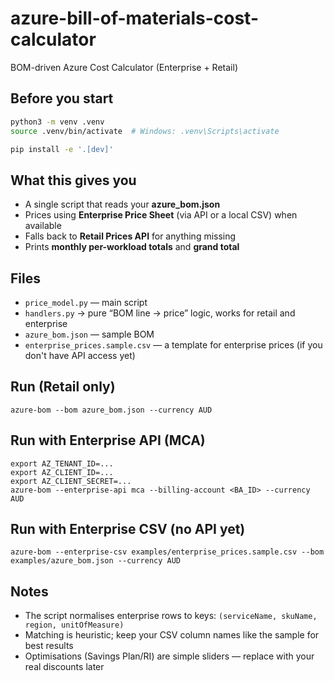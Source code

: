 # azure-bill-of-materials-cost-calculator
BOM-driven Azure Cost Calculator (Enterprise + Retail)

## Before you start

```bash
python3 -m venv .venv
source .venv/bin/activate  # Windows: .venv\Scripts\activate
```

```bash
pip install -e '.[dev]'
```

## What this gives you
- A single script that reads your **azure_bom.json**
- Prices using **Enterprise Price Sheet** (via API or a local CSV) when available
- Falls back to **Retail Prices API** for anything missing
- Prints **monthly per-workload totals** and **grand total**

## Files
- `price_model.py` — main script
- `handlers.py` → pure “BOM line → price” logic, works for retail and enterprise
- `azure_bom.json` — sample BOM
- `enterprise_prices.sample.csv` — a template for enterprise prices (if you don't have API access yet)

## Run (Retail only)
```
azure-bom --bom azure_bom.json --currency AUD
```

## Run with Enterprise API (MCA)
```
export AZ_TENANT_ID=...
export AZ_CLIENT_ID=...
export AZ_CLIENT_SECRET=...
azure-bom --enterprise-api mca --billing-account <BA_ID> --currency AUD
```

## Run with Enterprise CSV (no API yet)
```
azure-bom --enterprise-csv examples/enterprise_prices.sample.csv --bom examples/azure_bom.json --currency AUD
```

## Notes
- The script normalises enterprise rows to keys: `(serviceName, skuName, region, unitOfMeasure)`
- Matching is heuristic; keep your CSV column names like the sample for best results
- Optimisations (Savings Plan/RI) are simple sliders — replace with your real discounts later
